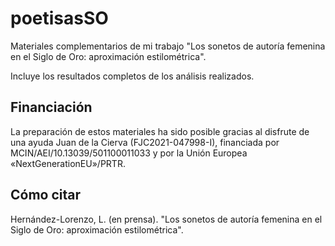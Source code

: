 # poetisasSO

Materiales complementarios de mi trabajo "Los sonetos de autoría femenina en el Siglo de Oro: aproximación estilométrica".

Incluye los resultados completos de los análisis realizados.

## Financiación
La preparación de estos materiales ha sido posible gracias al disfrute de una ayuda Juan de la Cierva (FJC2021-047998-I), financiada por MCIN/AEI/10.13039/501100011033 y por la Unión Europea «NextGenerationEU»/PRTR.

## Cómo citar
Hernández-Lorenzo, L. (en prensa). "Los sonetos de autoría femenina en el Siglo de Oro: aproximación estilométrica".
